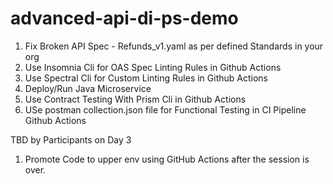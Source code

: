 # advanced-api-di-ps-demo

1. Fix Broken API Spec - Refunds_v1.yaml as per defined Standards in your org
2. Use Insomnia Cli for OAS Spec Linting Rules in Github Actions
3. Use Spectral Cli for Custom Linting Rules in Github Actions
4. Deploy/Run Java Microservice
5. Use Contract Testing With Prism Cli in Github Actions
6. USe postman collection.json file for Functional Testing in CI Pipeline Github Actions

  TBD by Participants on Day 3
   
1. Promote Code to upper env using GitHub Actions after the session is over.


